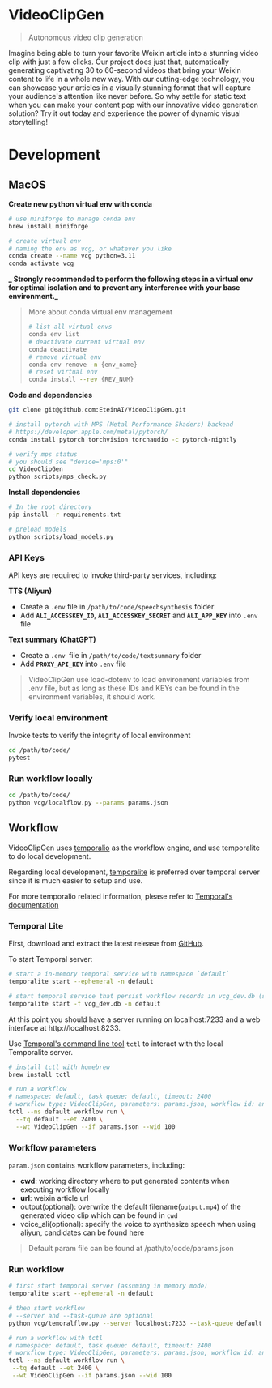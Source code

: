 # VideoClipGen

> Autonomous video clip generation

Imagine being able to turn your favorite Weixin article into a stunning video clip with just a few clicks. Our project does just that, automatically generating captivating 30 to 60-second videos that bring your Weixin content to life in a whole new way. With our cutting-edge technology, you can showcase your articles in a visually stunning format that will capture your audience's attention like never before. So why settle for static text when you can make your content pop with our innovative video generation solution? Try it out today and experience the power of dynamic visual storytelling!

# Development

## MacOS

**Create new python virtual env with conda**

```bash
# use miniforge to manage conda env
brew install miniforge

# create virtual env
# naming the env as vcg, or whatever you like
conda create --name vcg python=3.11
conda activate vcg
```

**_
Strongly recommended to perform the following steps in a virtual env for optimal isolation and to prevent any interference with your base environment._**

> More about conda virtual env management
>
> ```bash
> # list all virtual envs
> conda env list
> # deactivate current virtual env
> conda deactivate
> # remove virtual env
> conda env remove -n {env_name}
> # reset virtual env
> conda install --rev {REV_NUM}
> ```

**Code and dependencies**

```bash
git clone git@github.com:EteinAI/VideoClipGen.git

# install pytorch with MPS (Metal Performance Shaders) backend
# https://developer.apple.com/metal/pytorch/
conda install pytorch torchvision torchaudio -c pytorch-nightly

# verify mps status
# you should see "device='mps:0'"
cd VideoClipGen
python scripts/mps_check.py
```

**Install dependencies**

```bash
# In the root directory
pip install -r requirements.txt

# preload models
python scripts/load_models.py
```

### API Keys

API keys are required to invoke third-party services, including:

**TTS (Aliyun)**

- Create a `.env` file in `/path/to/code/speechsynthesis` folder
- Add **`ALI_ACCESSKEY_ID`**, **`ALI_ACCESSKEY_SECRET`** and **`ALI_APP_KEY`** into `.env` file

**Text summary (ChatGPT)**

- Create a `.env `file in `/path/to/code/textsummary` folder
- Add **`PROXY_API_KEY`** into `.env` file

> VideoClipGen use load-dotenv to load environment variables from .env file, but as long as these IDs and KEYs can be found in the environment variables, it should work.

### Verify local environment

Invoke tests to verify the integrity of local environment

```bash
cd /path/to/code/
pytest
```

### Run workflow locally

```bash
cd /path/to/code/
python vcg/localflow.py --params params.json
```

## Workflow

VideoClipGen uses [temporalio](https://github.com/temporal/temporal) as the workflow engine, and use temporalite to do local development.

Regarding local development, [temporalite](https://github.com/temporal/temporalite) is preferred over temporal server since it is much easier to setup and use.

For more temporalio related information, please refer to [Temporal's documentation](https://docs.temporal.io/docs/)

### Temporal Lite

First, download and extract the latest release from [GitHub](https://github.com/temporalio/temporalite/releases/latest).

To start Temporal server:

```bash
# start a in-memory temporal service with namespace `default`
temporalite start --ephemeral -n default

# start temporal service that persist workflow records in vcg_dev.db (sqlite)
temporalite start -f vcg_dev.db -n default
```

At this point you should have a server running on localhost:7233 and a web interface at http://localhost:8233.

Use [Temporal's command line tool](https://docs.temporal.io/tctl) `tctl` to interact with the local Temporalite server.

```bash
# install tctl with homebrew
brew install tctl

# run a workflow
# namespace: default, task queue: default, timeout: 2400
# workflow type: VideoClipGen, parameters: params.json, workflow id: anything
tctl --ns default workflow run \
  --tq default --et 2400 \
  --wt VideoClipGen --if params.json --wid 100
```

### Workflow parameters

`param.json` contains workflow parameters, including:

- **cwd**: working directory where to put generated contents when executing workflow locally
- **url**: weixin article url
- output(optional): overwrite the default filename(`output.mp4`) of the generated video clip which can be found in `cwd`
- voice_ali(optional): specify the voice to synthesize speech when using aliyun, candidates can be found [here](https://help.aliyun.com/document_detail/84435.html)

> Default param file can be found at /path/to/code/params.json

### Run workflow

```bash
# first start temporal server (assuming in memory mode)
temporalite start --ephemeral -n default

# then start workflow
# --server and --task-queue are optional
python vcg/temoralflow.py --server localhost:7233 --task-queue default

# run a workflow with tctl
# namespace: default, task queue: default, timeout: 2400
# workflow type: VideoClipGen, parameters: params.json, workflow id: anything
tctl --ns default workflow run \
 --tq default --et 2400 \
 --wt VideoClipGen --if params.json --wid 100
```
